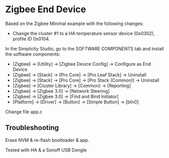 # Zigbee End Device

Based on the Zigbee Minimal example with the following changes:

- Change the cluster #1 to a HA temperature sensor device (0x0302), profile ID 0x0104.

In the Simplicity Studio, go to the SOFTWARE COMPONENTS tab and install the software components:

- [Zigbee] → [Utility] → [Zigbee Device Config] → Configure as End Device
- [Zigbee] → [Stack] → [Pro Core] → [Pro Leaf Stack] → Uninstall
- [Zigbee] → [Stack] → [Pro Core] → [Pro Stack (Common)] → Uninstall
- [Zigbee] → [Cluster Library] → [Common] → [Reporting]
- [Zigbee] → [Zigbee 3.0] → [Network Steering]
- [Zigbee] → [Zigbee 3.0] → [Find and Bind Initiator]
- [Platform] → [Driver] → [Button] → [Simple Button] → [btn0]

Change file app.c

## Troubleshooting

Erase NVM & re-flash bootloader & app.

Tested with HA & a Sonoff USB Dongle